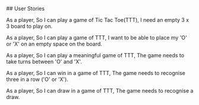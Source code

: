 ## User Stories

As a player,
So I can play a game of Tic Tac Toe(TTT),
I need an empty 3 x 3 board to play on.

As a player,
So I can play a game of TTT,
I want to be able to place my 'O' or 'X' on an empty space on the board.

As a player,
So I can play a meaningful game of TTT,
The game needs to take turns between 'O' and 'X'.

As a player,
So I can win in a game of TTT,
The game needs to recognise three in a row ('O' or 'X').

As a player,
So I can draw in a game of TTT,
The game needs to recognise a draw.
